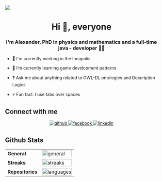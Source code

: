 <div align="left">
  <img src="https://komarev.com/ghpvc/?username=ololx&&style=flat-square"/>
</div> 

**<h1 align="center">Hi 👋, everyone</h1>**  
  
### <h3 align="center">I'm Alexander, PhD in physics and mathematics and a full-time java - developer 👨‍💻 </h3>  
  
- 🔭 I'm currently working in the Innopolis  

- 🌱 I’m currently learning game development patterns  

- ❓ Ask me about anything related to OWL-DL ontologies and Description Logics  

- ⚡ Fun fact: I use tabs over spaces  

## Connect with me  
<div align="center">
  <a href="https://github.com/ololx" target="_blank">
    <img src=https://img.shields.io/badge/github-%2324292e.svg?&style=for-the-badge&logo=github&logoColor=white alt=github style="margin-bottom: 5px;" />
  </a>
  <a href="https://www.facebook.com/alexandr.kropotin.9" target="_blank">
    <img src=https://img.shields.io/badge/facebook-%232E87FB.svg?&style=for-the-badge&logo=facebook&logoColor=white alt=facebook style="margin-bottom: 5px;" />
  </a>
  <a href="https://linkedin.com/in/alexander-kropotin-a5107a195" target="_blank">
    <img src=https://img.shields.io/badge/linkedin-%231E77B5.svg?&style=for-the-badge&logo=linkedin&logoColor=white alt=linkedin style="margin-bottom: 5px;" />
  </a>
</div>   


## Github Stats
<table align="center" width="100%">
  <tr>
    <td width="50%"><b>General</b></td>
    <td width="50%"><img width="100%" align="center" src="https://github-readme-stats.vercel.app/api?username=ololx&show_icons=true&count_private=true" alt="general" /></td>
  </tr>
  <tr>
    <td width="50%"><b>Streaks</b></td>
    <td width="50%"><img width="100%" align="center" src="https://github-readme-streak-stats.herokuapp.com/?user=ololx" alt="streaks"/></td>
  </tr>
  <tr>
    <td width="50%"><b>Repositories</b></td>
    <td width="50%"><img width="100%" align="center" src="https://github-readme-stats.vercel.app/api/top-langs/?username=ololx" alt="languages"/></td>
  </tr>
</table>
